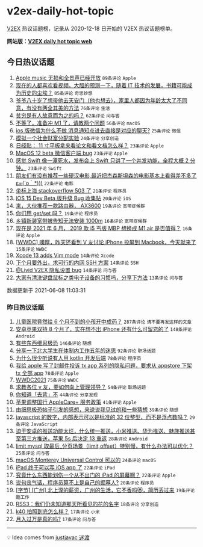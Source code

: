 # v2ex-daily-hot-topic

[V2EX](https://www.v2ex.com/) 热议话题榜，记录从 2020-12-18 日开始的 V2EX 热议话题榜单。

**网站版：[V2EX daily hot topic web](https://boojack.github.io/v2ex-daily-hot-topic-web/)**

## 今日热议话题

<!-- TODAY BEGIN -->

1. [Apple music 无损和全景声已经开放](https://www.v2ex.com/t/782099) `89条评论` `Apple`
1. [现在的人都喜欢看视频。大胆的预测一下，随着 IT 技术的发展，书籍可能成为历史的尘埃？](https://www.v2ex.com/t/782116) `85条评论` `奇思妙想`
1. [爷爷八十岁了想带他去天安门（他也想去），家里人都因为年龄太大了不同意，有没有两全其美的方法](https://www.v2ex.com/t/782045) `76条评论` `生活`
1. [贫穷是有人故意而为之的吗？](https://www.v2ex.com/t/782210) `62条评论` `问与答`
1. [不等了，准备冲 M1 了，请教两个问题](https://www.v2ex.com/t/782143) `56条评论` `macOS`
1. [ios 版微信为什么不做 消息通知点进去直接是对应的聊天?](https://www.v2ex.com/t/782047) `25条评论` `微信`
1. [模拟一个社会财富分配实验](https://www.v2ex.com/t/782114) `24条评论` `分享创造`
1. [日经贴： 11 寸平板拿来看论文和看文档怎么样？](https://www.v2ex.com/t/782165) `23条评论` `Apple`
1. [MacOS 12 beta 微信客户端 bug](https://www.v2ex.com/t/782124) `23条评论` `Apple`
1. [感觉 Swift 像一潭死水，发布会上 Swift 只讲了一个并发功能，全程大概 2 分钟。](https://www.v2ex.com/t/782121) `23条评论` `Swift`
1. [朋友们有没有推荐一些硬汉电影,最近把杰森斯坦森的电影基本上看得差不多了ε=(´ο｀*)))](https://www.v2ex.com/t/782201) `22条评论` `电影`
1. [坐标上海 stackoverflow 503 了](https://www.v2ex.com/t/782219) `21条评论` `程序员`
1. [iOS 15 Dev Beta 版升级 Bug 收集贴](https://www.v2ex.com/t/782073) `20条评论` `iOS`
1. [来，大伙推荐一款路由器， AX3600](https://www.v2ex.com/t/782187) `19条评论` `宽带症候群`
1. [你们用 get/set 吗？](https://www.v2ex.com/t/782167) `19条评论` `程序员`
1. [乡镇新装宽带被告知无法安装 1000m](https://www.v2ex.com/t/782087) `16条评论` `宽带症候群`
1. [现在是 2021 年 6 月， 2019 款 i5 丐版 MBP 想换成 M1 air 是否值得？](https://www.v2ex.com/t/782053) `16条评论` `Apple`
1. [[WWDC] 噢厚，昨天还看到 V 友讨论 iPhone 投屏到 Macbook，今天就来了](https://www.v2ex.com/t/782049) `15条评论` `WWDC`
1. [Xcode 13 adds Vim mode](https://www.v2ex.com/t/782176) `14条评论` `Xcode`
1. [下个月要外出，求可行的内网 SSH 方案](https://www.v2ex.com/t/782139) `14条评论` `SSH`
1. [@Livid V2EX 隐私设置 bug](https://www.v2ex.com/t/782076) `14条评论` `问与答`
1. [大家有清洗键盘鼠标之类电子设备的习惯吗，分享下方法](https://www.v2ex.com/t/782170) `13条评论` `问与答`

数据更新于 2021-06-08 11:03:31

<!-- TODAY END -->

### 昨日热议话题

<!-- YESTERDAY BEGIN -->

1. [儿童医院竟然给 6 个月不到的小孩开中成药？](https://www.v2ex.com/t/781819) `287条评论` `请不要再发这样的文章`
1. [安卓苹果双持 8 个月了，实在想不出 iPhone 还有什么可留恋的了](https://www.v2ex.com/t/781943) `148条评论` `Android`
1. [有些东西细思极恐](https://www.v2ex.com/t/781794) `146条评论` `随想`
1. [分享一下北大学生在体制内工作五年的迷思](https://www.v2ex.com/t/781821) `92条评论` `职场话题`
1. [为什么很少听说有人用 kotlin 开发后端](https://www.v2ex.com/t/781828) `78条评论` `程序员`
1. [我给 apple 写了封邮件投诉 tx app 系列的隐私问题，要求从 appstore 下架 tx 全部 app](https://www.v2ex.com/t/781843) `78条评论` `Apple`
1. [WWDC2021](https://www.v2ex.com/t/781790) `75条评论` `WWDC`
1. [求教各位 v 友，要如何向上管理领导？](https://www.v2ex.com/t/781782) `54条评论` `职场话题`
1. [你知道「去背」不](https://www.v2ex.com/t/781921) `44条评论` `分享发现`
1. [苹果调整国行 AppleCare+ 服务政策](https://www.v2ex.com/t/781791) `41条评论` `Apple`
1. [由细思极恐帖子引发的感想，来说说我见过的和一些猜想](https://www.v2ex.com/t/781831) `39条评论` `随想`
1. [javascript 的数字，内部表示可以是标准的 32 位整型，而不是浮点数吗？](https://www.v2ex.com/t/781924) `29条评论` `JavaScript`
1. [迫于安卓的推送功能太烂，什么统一推送，小米推送、华为推送、魅族推送甚至第三方推送，苹果 5s 后决定 13 重返](https://www.v2ex.com/t/781911) `28条评论` `Android`
1. [limit mysql 取最后_分页场景（limit,offset）特别慢，有什么办法可以优化？](https://www.v2ex.com/t/781896) `25条评论` `问与答`
1. [macOS Monterey Universal Control 可以的](https://www.v2ex.com/t/782012) `24条评论` `macOS`
1. [iPad 终于可以写 iOS app 了](https://www.v2ex.com/t/782007) `22条评论` `iPad`
1. [究竟什么东西能划伤一个从不出门的 iPad 的屏幕啊？](https://www.v2ex.com/t/781899) `22条评论` `Apple`
1. [说句丧气话，程序员算不上是自己的掘墓人?](https://www.v2ex.com/t/781995) `20条评论` `程序员`
1. [[字节] [广州] 北上深的薪资，广州的生活，它不香吗😻，简历丢过来](https://www.v2ex.com/t/781818) `19条评论` `酷工作`
1. [RSS3：我们仍未知道那天所看见的花的名字](https://www.v2ex.com/t/781981) `18条评论` `分享创造`
1. [k40 拍照到底怎么样？](https://www.v2ex.com/t/781971) `17条评论` `小米`
1. [月入过万是真的吗?](https://www.v2ex.com/t/781923) `17条评论` `问与答`

<!-- YESTERDAY END -->

---

💡 Idea comes from [justjavac 迷渡](https://github.com/justjavac/)
